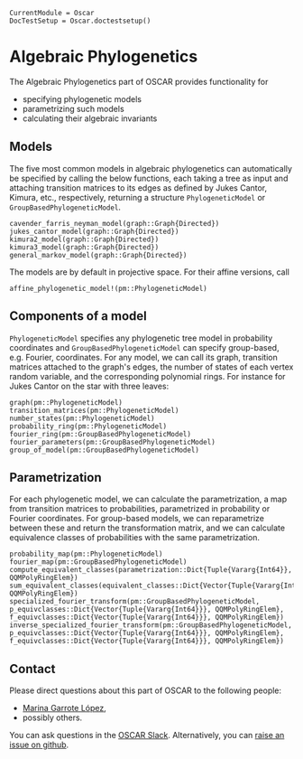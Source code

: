 ```@meta
CurrentModule = Oscar
DocTestSetup = Oscar.doctestsetup()
```
# Algebraic Phylogenetics

The Algebraic Phylogenetics part of OSCAR provides functionality for
- specifying phylogenetic models
- parametrizing such models
- calculating their algebraic invariants

## Models

The five most common models in algebraic phylogenetics can automatically be specified by calling the below functions, each taking a tree as input and attaching transition matrices to its edges as defined by Jukes Cantor, Kimura, etc., respectively, returning a structure `PhylogeneticModel` or `GroupBasedPhylogeneticModel`.

```@docs
cavender_farris_neyman_model(graph::Graph{Directed})
jukes_cantor_model(graph::Graph{Directed})
kimura2_model(graph::Graph{Directed})
kimura3_model(graph::Graph{Directed})
general_markov_model(graph::Graph{Directed})
```

The models are by default in projective space. For their affine versions, call

```@docs
affine_phylogenetic_model!(pm::PhylogeneticModel)
```

## Components of a model

`PhylogeneticModel` specifies any phylogenetic tree model in probability coordinates and `GroupBasedPhylogeneticModel` can specify group-based, e.g. Fourier, coordinates. For any model, we can call its graph, transition matrices attached to the graph's edges, the number of states of each vertex random variable, and the corresponding polynomial rings. For instance for Jukes Cantor on the star with three leaves:

```@docs
graph(pm::PhylogeneticModel)
transition_matrices(pm::PhylogeneticModel)
number_states(pm::PhylogeneticModel)
probability_ring(pm::PhylogeneticModel)
fourier_ring(pm::GroupBasedPhylogeneticModel)
fourier_parameters(pm::GroupBasedPhylogeneticModel)
group_of_model(pm::GroupBasedPhylogeneticModel)
```


## Parametrization

For each phylogenetic model, we can calculate the parametrization, a map from transition matrices to probabilities, parametrized in probability or Fourier coordinates. For group-based models, we can reparametrize between these and return the transformation matrix, and we can calculate equivalence classes of probabilities with the same parametrization.

```@docs
probability_map(pm::PhylogeneticModel)
fourier_map(pm::GroupBasedPhylogeneticModel)
compute_equivalent_classes(parametrization::Dict{Tuple{Vararg{Int64}}, QQMPolyRingElem})
sum_equivalent_classes(equivalent_classes::Dict{Vector{Tuple{Vararg{Int64}}}, QQMPolyRingElem})
specialized_fourier_transform(pm::GroupBasedPhylogeneticModel, p_equivclasses::Dict{Vector{Tuple{Vararg{Int64}}}, QQMPolyRingElem}, f_equivclasses::Dict{Vector{Tuple{Vararg{Int64}}}, QQMPolyRingElem})
inverse_specialized_fourier_transform(pm::GroupBasedPhylogeneticModel, p_equivclasses::Dict{Vector{Tuple{Vararg{Int64}}}, QQMPolyRingElem}, f_equivclasses::Dict{Vector{Tuple{Vararg{Int64}}}, QQMPolyRingElem})
```

## Contact

Please direct questions about this part of OSCAR to the following people:
* [Marina Garrote López](https://sites.google.com/view/marinagarrotelopez),
* possibly others.

You can ask questions in the [OSCAR Slack](https://www.oscar-system.org/community/#slack).
Alternatively, you can [raise an issue on github](https://www.oscar-system.org/community/#how-to-report-issues).
